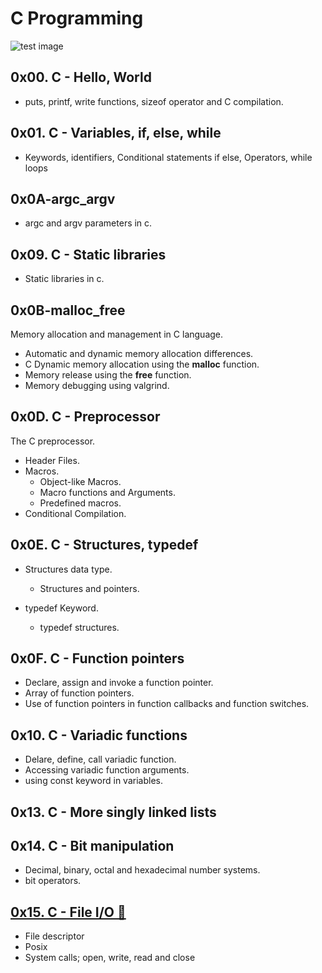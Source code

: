 # C Programming

![test image](https://s3.amazonaws.com/intranet-projects-files/holbertonschool-sysadmin_devops/298/aJPw3mw.jpg)

## 0x00. C - Hello, World
 - puts, printf, write functions, sizeof operator and C compilation.

## 0x01. C - Variables, if, else, while
 - Keywords, identifiers, Conditional statements if else, Operators, while loops

## 0x0A-argc_argv
- argc and argv parameters in c.

## 0x09. C - Static libraries
- Static libraries in c.

## 0x0B-malloc_free
Memory allocation and management in C language.
- Automatic and dynamic memory allocation differences.
- C Dynamic memory allocation using the **malloc** function.
- Memory release using the **free** function.
- Memory debugging using valgrind. 

## 0x0D. C - Preprocessor
The C preprocessor.
- Header Files.
- Macros.
	- Object-like Macros.
	- Macro functions and Arguments.
	- Predefined macros.
- Conditional Compilation.

## 0x0E. C - Structures, typedef
- Structures data type.
	- Structures and pointers.
	
- typedef Keyword.
	- typedef structures.

## 0x0F. C - Function pointers
- Declare, assign and invoke a function pointer.
- Array of function pointers.
- Use of function pointers in function callbacks and function switches.

## 0x10. C - Variadic functions
- Delare, define, call variadic function.
- Accessing variadic function arguments.
- using const keyword in variables.

## 0x13. C - More singly linked lists
## 0x14. C - Bit manipulation
 - Decimal, binary, octal and hexadecimal number systems.
 - bit operators.

## [0x15. C - File I/O :open_file_folder:](0x15-file_io)
 - File descriptor
 - Posix
 - System calls; open, write, read and close
 
